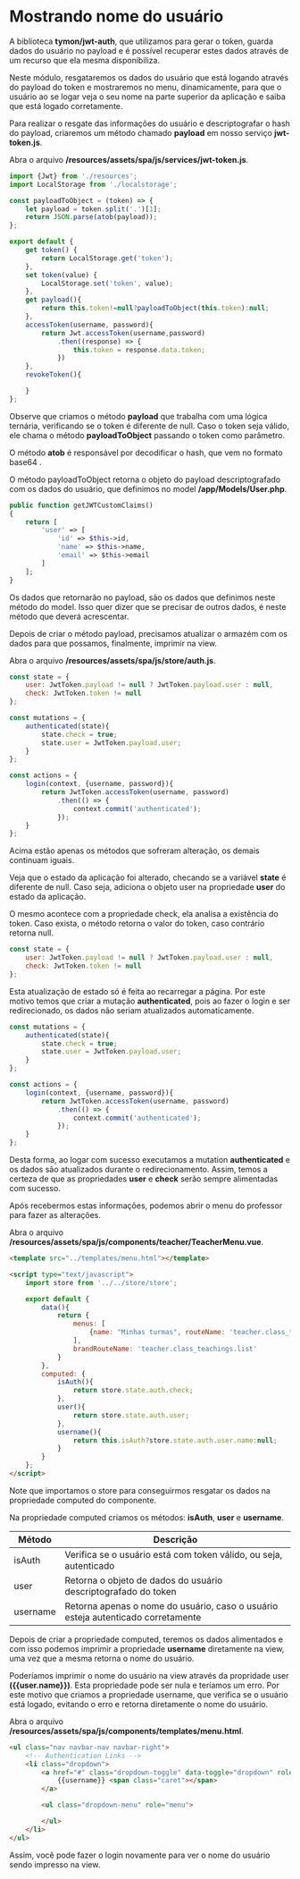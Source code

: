 # Mostrando nome do usuário

A biblioteca **tymon/jwt-auth**, que utilizamos para gerar o token, guarda dados do usuário no payload e é possível recuperar estes dados através de um recurso que ela mesma disponibiliza.

Neste módulo, resgataremos os dados do usuário que está logando através do payload do token e mostraremos no menu, dinamicamente, para que o usuário ao se logar veja o seu nome na parte superior da aplicação e saiba que está logado corretamente.

Para realizar o resgate das informações do usuário e descriptografar o hash do payload, criaremos um método chamado **payload** em nosso serviço **jwt-token.js**. 

Abra o arquivo **/resources/assets/spa/js/services/jwt-token.js**.

```js
import {Jwt} from './resources';
import LocalStorage from './localstorage';

const payloadToObject = (token) => {
    let payload = token.split('.')[1];
    return JSON.parse(atob(payload));
};

export default {
    get token() {
        return LocalStorage.get('token');
    },
    set token(value) {
        LocalStorage.set('token', value);
    },
    get payload(){
        return this.token!=null?payloadToObject(this.token):null;
    },
    accessToken(username, password){
        return Jwt.accessToken(username,password)
            .then((response) => {
                this.token = response.data.token;
            })
    },
    revokeToken(){

    }
};
```

Observe que criamos o método **payload** que trabalha com uma lógica ternária, verificando se o token é diferente de null. Caso o token seja válido, ele chama o método **payloadToObject** passando o token como parâmetro.

O método **atob** é responsável por decodificar o hash, que vem no formato base64 .

O método payloadToObject retorna o objeto do payload descriptografado com os dados do usuário, que definimos no model **/app/Models/User.php**.

```php
public function getJWTCustomClaims()
{
    return [
        'user' => [
            'id' => $this->id,
            'name' => $this->name,
            'email' => $this->email
        ]
    ];
}
```

Os dados que retornarão no payload, são os dados que definimos neste método do model. Isso quer dizer que se precisar de outros dados, é neste método que deverá acrescentar.

Depois de criar o método payload, precisamos atualizar o armazém com os dados para que possamos, finalmente, imprimir na view.

Abra o arquivo **/resources/assets/spa/js/store/auth.js**.

```js
const state = {
    user: JwtToken.payload != null ? JwtToken.payload.user : null,
    check: JwtToken.token != null
};

const mutations = {
    authenticated(state){
        state.check = true;
        state.user = JwtToken.payload.user;
    }
};

const actions = {
    login(context, {username, password}){
        return JwtToken.accessToken(username, password)
            .then(() => {
                context.commit('authenticated');
            });
    }
};
```

Acima estão apenas os métodos que sofreram alteração, os demais continuam iguais.

Veja que o estado da aplicação foi alterado, checando se a variável **state** é diferente de null. Caso seja, adiciona o objeto user na propriedade **user** do estado da aplicação.

O mesmo acontece com a propriedade check, ela analisa a existência do token. Caso exista, o método retorna o valor do token, caso contrário retorna null.

```js
const state = {
    user: JwtToken.payload != null ? JwtToken.payload.user : null,
    check: JwtToken.token != null
};
```

Esta atualização de estado só é feita ao recarregar a página. Por este motivo temos que criar a mutação **authenticated**, pois ao fazer o login e ser redirecionado, os dados não seriam atualizados automaticamente.

```js
const mutations = {
    authenticated(state){
        state.check = true;
        state.user = JwtToken.payload.user;
    }
};

const actions = {
    login(context, {username, password}){
        return JwtToken.accessToken(username, password)
            .then(() => {
                context.commit('authenticated');
            });
    }
};
```

Desta forma, ao logar com sucesso executamos a mutation **authenticated** e os dados são atualizados durante o redirecionamento. Assim, temos a certeza de que as propriedades **user** e **check** serão sempre alimentadas com sucesso.

Após recebermos estas informações, podemos abrir o menu do professor para fazer as alterações. 

Abra o arquivo **/resources/assets/spa/js/components/teacher/TeacherMenu.vue**.

```html
<template src="../templates/menu.html"></template>

<script type="text/javascript">
    import store from '../../store/store';

    export default {
        data(){
            return {
                menus: [
                    {name: "Minhas turmas", routeName: 'teacher.class_teachings.list'}
                ],
                brandRouteName: 'teacher.class_teachings.list'
            }
        },
        computed: {
            isAuth(){
                return store.state.auth.check;
            },
            user(){
                return store.state.auth.user;
            },
            username(){
                return this.isAuth?store.state.auth.user.name:null;
            }
        }
    };
</script>
```

Note que importamos o store para conseguirmos resgatar os dados na propriedade computed do componente.

Na propriedade computed criamos os métodos: **isAuth**, **user** e **username**.

| Método   | Descrição 																			  |
|----------|--------------------------------------------------------------------------------------|
| isAuth   | Verifica se o usuário está com token válido, ou seja, autenticado 					  |
| user     | Retorna o objeto de dados do usuário descriptografado do token 					  |
| username | Retorna apenas o nome do usuário, caso o usuário esteja autenticado corretamente	  |

Depois de criar a propriedade computed, teremos os dados alimentados e com isso podemos imprimir a propriedade **username** diretamente na view, uma vez que a mesma retorna o nome do usuário.

Poderíamos imprimir o nome do usuário na view através da propridade user **({{user.name}})**. Esta propriedade pode ser nula e teríamos um erro. Por este motivo que criamos a propriedade username, que verifica se o usuário está logado, evitando o erro e retorna diretamente o nome do usuário.

Abra o arquivo **/resources/assets/spa/js/components/templates/menu.html**.

```html
<ul class="nav navbar-nav navbar-right">
    <!-- Authentication Links -->
    <li class="dropdown">
        <a href="#" class="dropdown-toggle" data-toggle="dropdown" role="button" aria-expanded="false">
            {{username}} <span class="caret"></span>
        </a>

        <ul class="dropdown-menu" role="menu">

        </ul>
    </li>
</ul>
```

Assim, você pode fazer o login novamente para ver o nome do usuário sendo impresso na view.